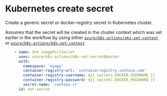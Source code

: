 # Kubernetes create secret
Create a generic secret or docker-registry secret in Kubernetes cluster.

Assumes that the secret will be created in the cluster context which was set earlier in the workflow by using either [`azure/k8s-actions/aks-set-context`](https://github.com/Azure/k8s-actions/tree/master/aks-set-context) or [`azure/k8s-actions/k8s-set-context`](https://github.com/Azure/k8s-actions/tree/master/k8s-set-context)

```yaml
    - name: Set imagePullSecret
      uses: azure/k8s-actions/k8s-set-secret@master
      with:
        namespace: 'myapp'
        container-registry-url: 'containerregistry.contoso.com'
        container-registry-username: ${{ secrets.DOCKER_USERNAME }}
        container-registry-password: ${{ secrets.DOCKER_PASSWORD }}
        secret-name: 'contoso-cr'
      id: set-secret
```
